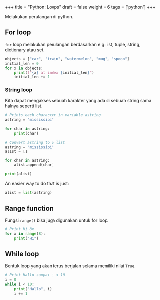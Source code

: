 +++
title = "Python: Loops"
draft = false
weight = 6
tags = ['python']
+++

Melakukan perulangan di python.

## For loop

`for` loop melakukan perulangan berdasarkan e.g: list, tuple, string, dictionary atau set.

```python
objects = ["car", "train", "watermelon", "mug", "spoon"]
initial_len = 0
for x in objects:
    print(f"{x} at index {initial_len}")
    initial_len += 1
```

### String loop

Kita dapat mengakses sebuah karakter yang ada di sebuah string sama halnya seperti list.

```python
# Prints each character in variable astring
astring = "mississipi"

for char in astring:
    print(char)
```
```python
# Convert astring to a list
astring = "mississipi"
alist = []

for char in astring:
    alist.append(char)

print(alist)
```
An easier way to do that is just:
```python
alist = list(astring)
```

## Range function

Fungsi `range()` bisa juga digunakan untuk for loop.

```python
# Print Hi 8x
for x in range(8):
    print("Hi")
```

## While loop

Bentuk loop yang akan terus berjalan selama memiliki nilai `True`.

```python
# Print Hallo sampai i < 10
i = 0
while i < 10:
    print("Hallo", i)
    i += 1
```